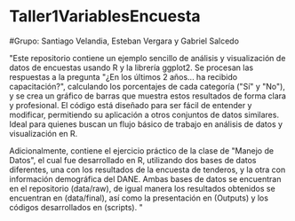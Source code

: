 # Taller1VariablesEncuesta
#Grupo: Santiago Velandia, Esteban Vergara y Gabriel Salcedo

"Este repositorio contiene un ejemplo sencillo de análisis y visualización de datos de encuestas usando R y la librería ggplot2. Se procesan las respuestas a la pregunta "¿En los últimos 2 años... ha recibido capacitación?", calculando los porcentajes de cada categoría ("Sí" y "No"), y se crea un gráfico de barras que muestra estos resultados de forma clara y profesional. El código está diseñado para ser fácil de entender y modificar, permitiendo su aplicación a otros conjuntos de datos similares. Ideal para quienes buscan un flujo básico de trabajo en análisis de datos y visualización en R.

Adicionalmente, contiene el ejercicio práctico de la clase de "Manejo de Datos", el cual fue desarrollado en R, utilizando dos bases de datos diferentes, una con los resultados de la encuesta de tenderos, y la otra con información demográfica del DANE. Ambas bases de datos se encuentran en el repositorio (data/raw), de igual manera los resultados obtenidos se encuentran en (data/final), así como la presentación en (Outputs) y los códigos desarrollados en (scripts). "
